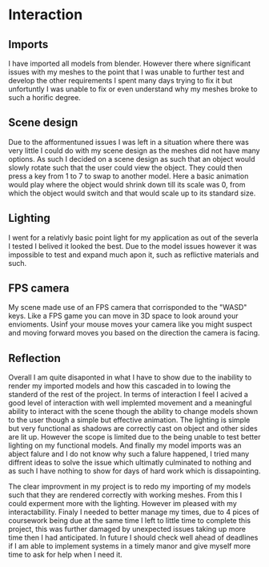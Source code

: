 # Interaction
## Imports
I have imported all models from blender. However there where significant issues with my meshes to the point that I was unable to further test and develop the other requirements I spent many days trying to fix it but unfortuntly I was unable to fix or even understand why my meshes broke to such a horific degree.

## Scene design
Due to the afformentuned issues I was left in a situation where there was very little I could do with my scene design as the meshes did not have many options. As such I decided on a scene design as such that an object would slowly rotate such that the user could view the object. They could then press a key from 1 to 7 to swap to another model. Here a basic animation would play where the object would shrink down till its scale was 0, from which the object would switch and that would scale up to its standard size.

## Lighting
I went for a relativly basic point light for my application as out of the severla I tested I belived it looked the best. Due to the model issues however it was impossible to test and expand much apon it, such as reflictive materials and such.

## FPS camera
My scene made use of an FPS camera that corrisponded to the "WASD" keys. Like a FPS game you can move in 3D space to look around your envioments. Usinf your mouse moves your camera like you might suspect and moving forward moves you based on the direction the camera is facing.

## Reflection
Overall I am quite disaponted in what I have to show due to the inability to render my imported models and how this cascaded in to lowing the standerd of the rest of the project. In terms of interaction I feel I acived a good level of interaction with well implemted movement and a meaningful ability to interact with the scene though the ability to change models shown to the user though a simple but effective animation. The lighting is simple but very functional as shadows are correctly cast on object and other sides are lit up. However the scope is limited due to the being unable to test better lighting on my functional models. And finally my model imports was an abject falure and I do not know why such a falure happened, I tried many diffrent ideas to solve the issue which ultimatly culminated to nothing and as such I have nothing to show for days of hard work which is dissapointing.

The clear improvment in my project is to redo my importing of my models such that they are rendered correctly with working meshes. From this I could experment more with the lighting. However im pleased with my interactabillity. Finaly I needed to better manage my times, due to 4 pices of coursework being due at the same time I left to little time to complete this project, this was further damaged by unexpected issues taking up more time then I had anticipated. In future I should check well ahead of deadlines if I am able to implement systems in a timely manor and give myself more time to ask for help when I need it.

